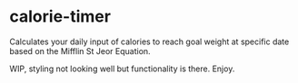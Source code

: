 # calorie-timer
Calculates your daily input of calories to reach goal weight at specific date based on the Mifflin St Jeor Equation.

WIP, styling not looking well but functionality is there. Enjoy.
